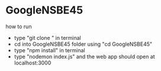 # GoogleNSBE45


how to run

- type "git clone <repo url>" in terminal
-  cd into GoogleNSBE45 folder using "cd GoogleNSBE45"
- type "npm install" in terminal
- type "nodemon index.js" and the web app should open at localhost:3000
